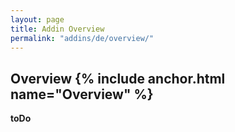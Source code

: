 ```yaml
---
layout: page
title: Addin Overview
permalink: "addins/de/overview/"
---
```


## Overview {% include anchor.html name="Overview" %}

__toDo__

